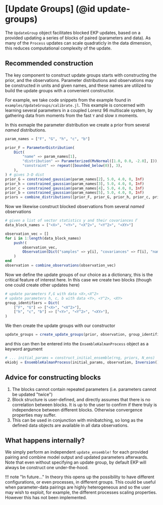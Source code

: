 # [Update Groups] (@id update-groups)

The `UpdateGroup` object facilitates blocked EKP updates, based on a provided updating a series of blocks of paired (parameters and data). As many of the `Process` updates can scale quadraticly in the data dimension, this reduces computational complexity of the update.

##  Recommended construction

The key component to construct update groups starts with constructing the prior, and the observations. Parameter distributions and observations may be constructed in units and given names, and these names are utilized to build the update groups with a convenient constructor.

For example, we take code snippets from the example found in `examples/UpdateGroups/calibrate.jl`. This example is concerned with learning several parameters in a coupled Lorenz 96 multiscale system, by gathering data from moments from the fast `Y` and slow `X` moments.

In this exmaple the parameter distribution we create a prior from several *named* distributions.
```julia
param_names = ["F", "G", "h", "c", "b"]

prior_F = ParameterDistribution(
    Dict(
        "name" => param_names[1],
        "distribution" => Parameterized(MvNormal([1.0, 0.0, -2.0], I)),
        "constraint" => repeat([bounded_below(0)], 3),
    ),
) # gives 3-D dist
prior_G = constrained_gaussian(param_names[2], 5.0, 4.0, 0, Inf)
prior_h = constrained_gaussian(param_names[3], 5.0, 4.0, 0, Inf)
prior_c = constrained_gaussian(param_names[4], 5.0, 4.0, 0, Inf)
prior_b = constrained_gaussian(param_names[5], 5.0, 4.0, 0, Inf)
priors = combine_distributions([prior_F, prior_G, prior_h, prior_c, prior_b])
```
Now we likewise construct blocked observations from several *named* observations
```julia
# given a list of vector statistics y and their covariances Γ 
data_block_names = ["<X>", "<Y>", "<X^2>", "<Y^2>", "<XY>"]

observation_vec = []
for i in 1:length(data_block_names)
    push!(
        observation_vec,
        Observation(Dict("samples" => y[i], "covariances" => Γ[i], "names" => data_block_names[i])),
    )
end
observation = combine_observations(observation_vec)
```
Now we define the update groups of our choice as a dictionary, this is the critical feature of interest here. In this case we create two blocks (though one could create other updates here)
```julia
# update parameters F,G with data <X>,<X^2>
# update parameters h, c, b with data <Y>, <Y^2>, <XY>
group_identifiers = Dict(
    ["F", "G"] => ["<X>", "<X^2>"],
    ["h", "c", "b"] => ["<Y>", "<Y^2>", "<XY>"],
)
```
We then create the update groups with our constructor
```julia
update_groups = create_update_groups(prior, observation, group_identifiers)
```
and this can then be entered into the `EnsembleKalmanProcess` object as a keyword argument
```julia
# ... initial_params = construct_initial_ensemble(rng, priors, N_ens)
ekiobj = EnsembleKalmanProcess(initial_params, observation, Inversion(), update_groups = update_groups)
```

## Advice for constructing blocks
1. The blocks cannot contain repeated parameters (i.e. parameters cannot be updated "twice")
2. Block structure is user-defined, and directly assumes that there is no correlation between blocks. It is up to the user to confirm if there truly is independence between different blocks. Otherwise convergence properties may suffer.
3. This can be used in conjunction with minibatching, so long as the defined data objects are available in all data observations.

## What happens internally?

We simply perform an independent `update_ensemble!` for each provided pairing and combine model output and updated parameters afterwards. Note that even without specifying an update group, by default EKP will always be construct one under-the-hood.

!!! note "In future..."
    In theory this opens up the possibility to have different configurations, or even processes, in different groups. This could be useful when parameter-data pairings are highly heterogeneous and so the user may wish to exploit, for example, the different processes scaling properties. However this has not been implemented.